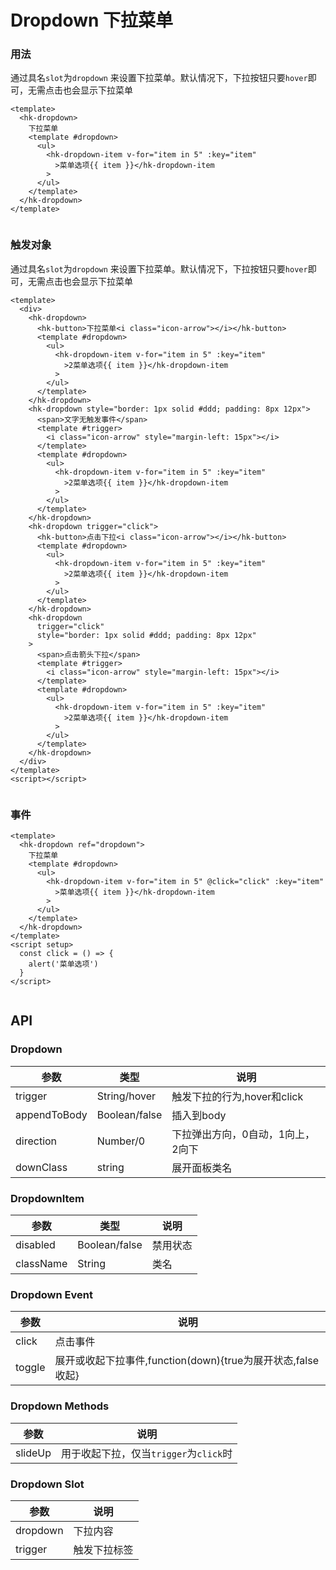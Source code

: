 # Dropdown 下拉菜单

### 用法

通过具名`slot`为`dropdown` 来设置下拉菜单。默认情况下，下拉按钮只要`hover`即可，无需点击也会显示下拉菜单

```vue demo
<template>
  <hk-dropdown>
    下拉菜单
    <template #dropdown>
      <ul>
        <hk-dropdown-item v-for="item in 5" :key="item"
          >菜单选项{{ item }}</hk-dropdown-item
        >
      </ul>
    </template>
  </hk-dropdown>
</template>


```

### 触发对象

通过具名`slot`为`dropdown` 来设置下拉菜单。默认情况下，下拉按钮只要`hover`即可，无需点击也会显示下拉菜单

```vue demo
<template>
  <div>
    <hk-dropdown>
      <hk-button>下拉菜单<i class="icon-arrow"></i></hk-button>
      <template #dropdown>
        <ul>
          <hk-dropdown-item v-for="item in 5" :key="item"
            >2菜单选项{{ item }}</hk-dropdown-item
          >
        </ul>
      </template>
    </hk-dropdown>
    <hk-dropdown style="border: 1px solid #ddd; padding: 8px 12px">
      <span>文字无触发事件</span>
      <template #trigger>
        <i class="icon-arrow" style="margin-left: 15px"></i>
      </template>
      <template #dropdown>
        <ul>
          <hk-dropdown-item v-for="item in 5" :key="item"
            >2菜单选项{{ item }}</hk-dropdown-item
          >
        </ul>
      </template>
    </hk-dropdown>
    <hk-dropdown trigger="click">
      <hk-button>点击下拉<i class="icon-arrow"></i></hk-button>
      <template #dropdown>
        <ul>
          <hk-dropdown-item v-for="item in 5" :key="item"
            >2菜单选项{{ item }}</hk-dropdown-item
          >
        </ul>
      </template>
    </hk-dropdown>
    <hk-dropdown
      trigger="click"
      style="border: 1px solid #ddd; padding: 8px 12px"
    >
      <span>点击箭头下拉</span>
      <template #trigger>
        <i class="icon-arrow" style="margin-left: 15px"></i>
      </template>
      <template #dropdown>
        <ul>
          <hk-dropdown-item v-for="item in 5" :key="item"
            >2菜单选项{{ item }}</hk-dropdown-item
          >
        </ul>
      </template>
    </hk-dropdown>
  </div>
</template>
<script></script>


```

### 事件

```vue demo
<template>
  <hk-dropdown ref="dropdown">
    下拉菜单
    <template #dropdown>
      <ul>
        <hk-dropdown-item v-for="item in 5" @click="click" :key="item"
          >菜单选项{{ item }}</hk-dropdown-item
        >
      </ul>
    </template>
  </hk-dropdown>
</template>
<script setup>
  const click = () => {
    alert('菜单选项')
  }
</script>


```

## API

### Dropdown

|参数| 类型            | 说明                     |
|-------|---------------|------------------------|
|trigger        | String/hover  | 触发下拉的行为,hover和click    |
|appendToBody   | Boolean/false | 插入到body                |
|direction      | Number/0      | 下拉弹出方向，0自动，1向上，2向下 |
|downClass      | string        | 展开面板类名                 |

### DropdownItem

|参数|类型|说明|
|-------|-------|--------|
|disabled       | Boolean/false  |禁用状态|
|className      | String         |类名|

### Dropdown Event

|参数|说明|
|------|------|
|click      |点击事件|
| toggle  | 展开或收起下拉事件,function(down){true为展开状态,false收起} |

### Dropdown Methods

| 参数      | 说明                                          |
|---------|---------------------------------------------|
| slideUp | 用于收起下拉，仅当`trigger`为`click`时                 |


### Dropdown Slot

|参数| 说明     |
|------|--------|
|dropdown      | 下拉内容   |
|trigger      | 触发下拉标签 |
